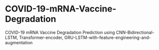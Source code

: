 # COVID-19-mRNA-Vaccine-Degradation
COVID-19 mRNA Vaccine Degradation Prediction using CNN-Bidirectional-LSTM, Transformer-encoder, GRU-LSTM-with-feature-engineering-and-augmentation
